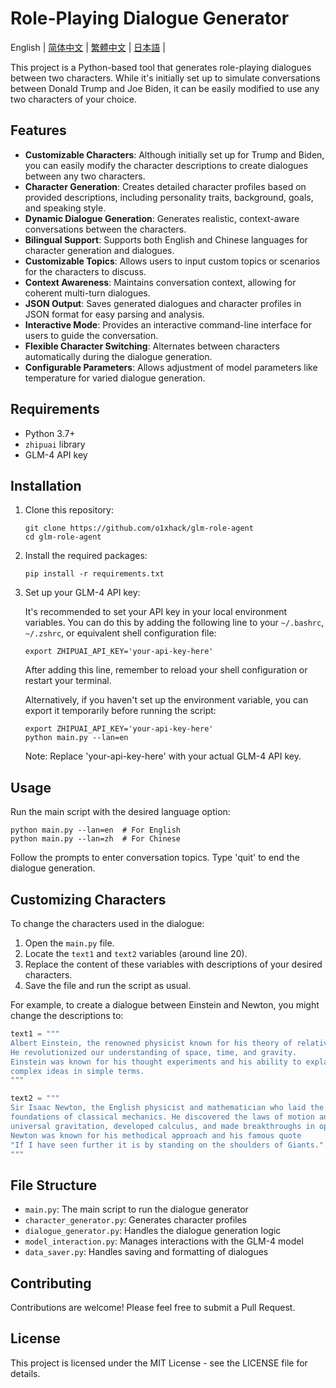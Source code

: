 # Role-Playing Dialogue Generator

English | [简体中文](README-CN.md) | [繁體中文](README-ZH-HANT.md) | [日本語](README-JA.md) | 

This project is a Python-based tool that generates role-playing dialogues between two characters. While it's initially set up to simulate conversations between Donald Trump and Joe Biden, it can be easily modified to use any two characters of your choice.

## Features

- **Customizable Characters**: Although initially set up for Trump and Biden, you can easily modify the character descriptions to create dialogues between any two characters.
- **Character Generation**: Creates detailed character profiles based on provided descriptions, including personality traits, background, goals, and speaking style.
- **Dynamic Dialogue Generation**: Generates realistic, context-aware conversations between the characters.
- **Bilingual Support**: Supports both English and Chinese languages for character generation and dialogues.
- **Customizable Topics**: Allows users to input custom topics or scenarios for the characters to discuss.
- **Context Awareness**: Maintains conversation context, allowing for coherent multi-turn dialogues.
- **JSON Output**: Saves generated dialogues and character profiles in JSON format for easy parsing and analysis.
- **Interactive Mode**: Provides an interactive command-line interface for users to guide the conversation.
- **Flexible Character Switching**: Alternates between characters automatically during the dialogue generation.
- **Configurable Parameters**: Allows adjustment of model parameters like temperature for varied dialogue generation.

## Requirements

- Python 3.7+
- `zhipuai` library
- GLM-4 API key

## Installation

1. Clone this repository:
   ```
   git clone https://github.com/o1xhack/glm-role-agent
   cd glm-role-agent
   ```

2. Install the required packages:
   ```
   pip install -r requirements.txt
   ```

3. Set up your GLM-4 API key:
   
   It's recommended to set your API key in your local environment variables. You can do this by adding the following line to your `~/.bashrc`, `~/.zshrc`, or equivalent shell configuration file:

   ```
   export ZHIPUAI_API_KEY='your-api-key-here'
   ```

   After adding this line, remember to reload your shell configuration or restart your terminal.

   Alternatively, if you haven't set up the environment variable, you can export it temporarily before running the script:

   ```
   export ZHIPUAI_API_KEY='your-api-key-here'
   python main.py --lan=en
   ```

   Note: Replace 'your-api-key-here' with your actual GLM-4 API key.


## Usage

Run the main script with the desired language option:

```
python main.py --lan=en  # For English
python main.py --lan=zh  # For Chinese
```

Follow the prompts to enter conversation topics. Type 'quit' to end the dialogue generation.

## Customizing Characters

To change the characters used in the dialogue:

1. Open the `main.py` file.
2. Locate the `text1` and `text2` variables (around line 20).
3. Replace the content of these variables with descriptions of your desired characters.
4. Save the file and run the script as usual.

For example, to create a dialogue between Einstein and Newton, you might change the descriptions to:

```python
text1 = """
Albert Einstein, the renowned physicist known for his theory of relativity. 
He revolutionized our understanding of space, time, and gravity. 
Einstein was known for his thought experiments and his ability to explain 
complex ideas in simple terms.
"""

text2 = """
Sir Isaac Newton, the English physicist and mathematician who laid the 
foundations of classical mechanics. He discovered the laws of motion and 
universal gravitation, developed calculus, and made breakthroughs in optics. 
Newton was known for his methodical approach and his famous quote 
"If I have seen further it is by standing on the shoulders of Giants."
"""
```

## File Structure

- `main.py`: The main script to run the dialogue generator
- `character_generator.py`: Generates character profiles
- `dialogue_generator.py`: Handles the dialogue generation logic
- `model_interaction.py`: Manages interactions with the GLM-4 model
- `data_saver.py`: Handles saving and formatting of dialogues

## Contributing

Contributions are welcome! Please feel free to submit a Pull Request.

## License

This project is licensed under the MIT License - see the LICENSE file for details.